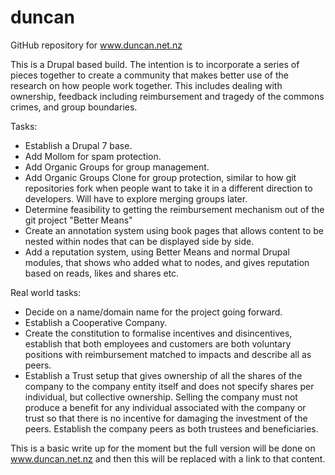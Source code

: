 duncan
======

GitHub repository for www.duncan.net.nz

This is a Drupal based build.
The intention is to incorporate a series of pieces together to create a community that makes better use of the research on how people work together. This includes dealing with ownership, feedback including reimbursement and tragedy of the commons crimes, and group boundaries.

Tasks:
- Establish a Drupal 7 base.
- Add Mollom for spam protection.
- Add Organic Groups for group management.
- Add Organic Groups Clone for group protection, similar to how git repositories fork when people want to take it in a different direction to developers. Will have to explore merging groups later.
- Determine feasibility to getting the reimbursement mechanism out of the git project "Better Means"
- Create an annotation system using book pages that allows content to be nested within nodes that can be displayed side by side.
- Add a reputation system, using Better Means and normal Drupal modules, that shows who added what to nodes, and gives reputation based on reads, likes and shares etc. 

Real world tasks:
- Decide on a name/domain name for the project going forward.
- Establish a Cooperative Company.
- Create the constitution to formalise incentives and disincentives, establish that both employees and customers are both voluntary positions with reimbursement matched to impacts and describe all as peers.
- Establish a Trust setup that gives ownership of all the shares of the company to the company entity itself and does not specify shares per individual, but collective ownership. Selling the company must not produce a benefit for any individual associated with the company or trust so that there is no incentive for damaging the investment of the peers. Establish the company peers as both trustees and beneficiaries.
 

This is a basic write up for the moment but the full version will be done on www.duncan.net.nz and then this will be replaced with a link to that content.
